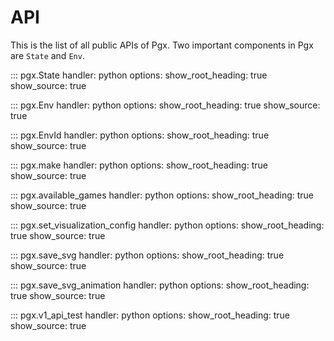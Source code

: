 # API

This is the list of all public APIs of Pgx.
Two important components in Pgx are `State` and `Env`.


::: pgx.State
    handler: python
    options:
      show_root_heading: true
      show_source: true

::: pgx.Env
    handler: python
    options:
      show_root_heading: true
      show_source: true

::: pgx.EnvId
    handler: python
    options:
      show_root_heading: true
      show_source: true

::: pgx.make
    handler: python
    options:
      show_root_heading: true
      show_source: true

::: pgx.available_games
    handler: python
    options:
      show_root_heading: true
      show_source: true

::: pgx.set_visualization_config
    handler: python
    options:
      show_root_heading: true
      show_source: true

::: pgx.save_svg
    handler: python
    options:
      show_root_heading: true
      show_source: true

::: pgx.save_svg_animation
    handler: python
    options:
      show_root_heading: true
      show_source: true

::: pgx.v1_api_test
    handler: python
    options:
      show_root_heading: true
      show_source: true

